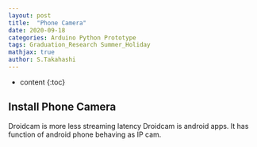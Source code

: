 ```yaml
---
layout: post
title:  "Phone Camera"
date: 2020-09-18
categories: Arduino Python Prototype
tags: Graduation_Research Summer_Holiday
mathjax: true
author: S.Takahashi
---
```


* content
{:toc}

## Install Phone Camera

Droidcam is more less streaming latency
Droidcam is android apps.
It has function of android phone behaving as IP cam.